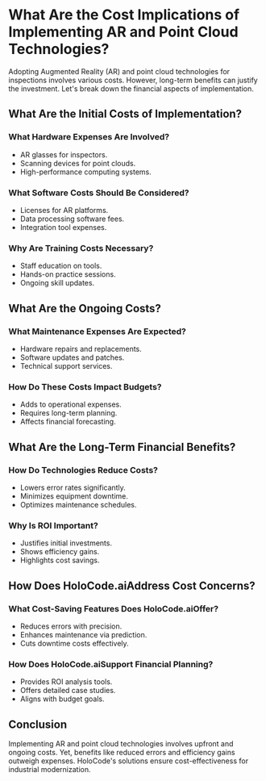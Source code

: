 # What Are the Cost Implications of Implementing AR and Point Cloud Technologies?

Adopting Augmented Reality (AR) and point cloud technologies for inspections involves various costs. However, long-term benefits can justify the investment. Let's break down the financial aspects of implementation.

## What Are the Initial Costs of Implementation?

### What Hardware Expenses Are Involved?
- AR glasses for inspectors.
- Scanning devices for point clouds.
- High-performance computing systems.

### What Software Costs Should Be Considered?
- Licenses for AR platforms.
- Data processing software fees.
- Integration tool expenses.

### Why Are Training Costs Necessary?
- Staff education on tools.
- Hands-on practice sessions.
- Ongoing skill updates.

## What Are the Ongoing Costs?

### What Maintenance Expenses Are Expected?
- Hardware repairs and replacements.
- Software updates and patches.
- Technical support services.

### How Do These Costs Impact Budgets?
- Adds to operational expenses.
- Requires long-term planning.
- Affects financial forecasting.

## What Are the Long-Term Financial Benefits?

### How Do Technologies Reduce Costs?
- Lowers error rates significantly.
- Minimizes equipment downtime.
- Optimizes maintenance schedules.

### Why Is ROI Important?
- Justifies initial investments.
- Shows efficiency gains.
- Highlights cost savings.

## How Does HoloCode.aiAddress Cost Concerns?

### What Cost-Saving Features Does HoloCode.aiOffer?
- Reduces errors with precision.
- Enhances maintenance via prediction.
- Cuts downtime costs effectively.

### How Does HoloCode.aiSupport Financial Planning?
- Provides ROI analysis tools.
- Offers detailed case studies.
- Aligns with budget goals.

## Conclusion

Implementing AR and point cloud technologies involves upfront and ongoing costs. Yet, benefits like reduced errors and efficiency gains outweigh expenses. HoloCode's solutions ensure cost-effectiveness for industrial modernization. 